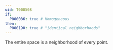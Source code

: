```yaml
---
uid: T000508
if:
  P000086: true # Homogeneous
then:
  P000190: true # "identical neighborhoods"
---
```


The entire space is a neighborhood of every point.
